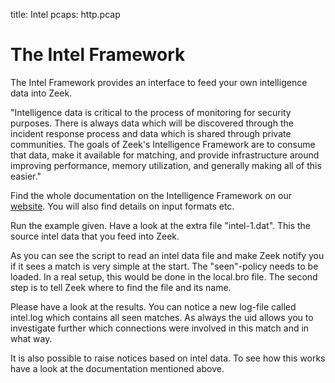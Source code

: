 title: Intel
pcaps: http.pcap

The Intel Framework
====================

The Intel Framework provides an interface to feed your own intelligence data into Zeek.

"Intelligence data is critical to the process of monitoring for security purposes. There is always data which will be discovered through the incident response process and data which is shared through private communities. The goals of Zeek's Intelligence Framework are to consume that data, make it available for matching, and provide infrastructure around improving performance, memory utilization, and generally making all of this easier." 

Find the whole documentation on the Intelligence Framework on 
our [website](https://www.zeek.org/sphinx/frameworks/intel.html). 
You will also find details on input formats etc.

Run the example given. Have a look at the extra file "intel-1.dat".
This the source intel data that you feed into Zeek. 

As you can see the script to read an intel data file and make Zeek
notify you if it sees a match is very simple at the start.
The "seen"-policy needs to be loaded. In a real setup, this would be done in the local.bro file.
The second step is to tell Zeek where to find the file and its name. 

Please have a look at the results. You can notice a new log-file called intel.log which contains
all seen matches. As always the uid allows you to investigate further which connections were involved in this match and in what way.

It is also possible to raise notices based on intel data. To see how this works have a look at the 
documentation mentioned above.

